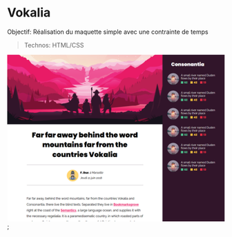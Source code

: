 # Vokalia

Objectif: Réalisation du maquette simple avec une contrainte de temps

> Technos: HTML/CSS


![Design preview for the vokalia coding challenge](./src/preview.png);